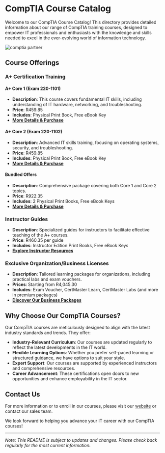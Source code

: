 # CompTIA Course Catalog

Welcome to our CompTIA Course Catalog! This directory provides detailed information about our range of CompTIA training courses, designed to empower IT professionals and enthusiasts with the knowledge and skills needed to excel in the ever-evolving world of information technology.

![comptia partner](https://github.com/user-attachments/assets/58d37120-6619-4553-8e58-d8d33190ef3f)

## Course Offerings

### A+ Certification Training

#### A+ Core 1 (Exam 220-1101)

- **Description**: This course covers fundamental IT skills, including understanding of IT hardware, networking, and troubleshooting.
- **Price**: R459.85
- **Includes**: Physical Print Book, Free eBook Key
- **[More Details & Purchase](https://za-store.comptia.org/training/c/11311)**

#### A+ Core 2 (Exam 220-1102)

- **Description**: Advanced IT skills training, focusing on operating systems, security, and troubleshooting.
- **Price**: R459.85
- **Includes**: Physical Print Book, Free eBook Key
- **[More Details & Purchase](https://za-store.comptia.org/training/c/11311)**

#### Bundled Offers

- **Description**: Comprehensive package covering both Core 1 and Core 2 topics.
- **Price**: R922.35
- **Includes**: 2 Physical Print Books, Free eBook Keys
- **[More Details & Purchase](https://za-store.comptia.org/training/c/11311)**

### Instructor Guides

- **Description**: Specialized guides for instructors to facilitate effective teaching of the A+ courses.
- **Price**: R460.35 per guide
- **Includes**: Instructor Edition Print Books, Free eBook Keys
- **[Explore Instructor Resources](https://za-store.comptia.org/training/c/11311)**

### Exclusive Organization/Business Licenses

- **Description**: Tailored learning packages for organizations, including practical labs and exam vouchers.
- **Prices**: Starting from R4,045.30
- **Includes**: Exam Voucher, CertMaster Learn, CertMaster Labs (and more in premium packages)
- **[Discover Our Business Packages](https://za-store.comptia.org/training/c/11311)**

## Why Choose Our CompTIA Courses?

Our CompTIA courses are meticulously designed to align with the latest industry standards and trends. They offer:

- **Industry-Relevant Curriculum**: Our courses are updated regularly to reflect the latest developments in the IT world.
- **Flexible Learning Options**: Whether you prefer self-paced learning or structured guidance, we have options to suit your style.
- **Expert Support**: Our courses are supported by experienced instructors and comprehensive resources.
- **Career Advancement**: These certifications open doors to new opportunities and enhance employability in the IT sector.

## Contact Us

For more information or to enroll in our courses, please visit our [website](https://za-store.comptia.org/training/c/11311) or contact our sales team.

We look forward to helping you advance your IT career with our CompTIA courses!

---

*Note: This README is subject to updates and changes. Please check back regularly for the most current information.*

